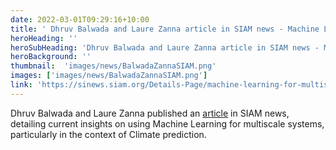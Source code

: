 ```yaml
---
date: 2022-03-01T09:29:16+10:00
title: ' Dhruv Balwada and Laure Zanna article in SIAM news - Machine Learning for Multiscale Systems: From Turbulence to Climate Prediction'
heroHeading: ''
heroSubHeading: 'Dhruv Balwada and Laure Zanna article in SIAM news - Machine Learning for Multiscale Systems: From Turbulence to Climate Prediction'
heroBackground: ''
thumbnail:  'images/news/BalwadaZannaSIAM.png'
images: ['images/news/BalwadaZannaSIAM.png']
link: 'https://sinews.siam.org/Details-Page/machine-learning-for-multiscale-systems-from-turbulence-to-climate-prediction' 
---
```


Dhruv Balwada and Laure Zanna published an [article](https://sinews.siam.org/Details-Page/machine-learning-for-multiscale-systems-from-turbulence-to-climate-prediction) in SIAM news, detailing current insights on using Machine Learning for multiscale systems, particularly in the context of Climate prediction. 
